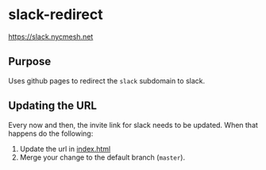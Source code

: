 # slack-redirect

https://slack.nycmesh.net

## Purpose

Uses github pages to redirect the `slack` subdomain to slack.

## Updating the URL

Every now and then, the invite link for slack needs to be updated. When that happens do the following:

1. Update the url in [index.html](./index.html)
2. Merge your change to the default branch (`master`).
